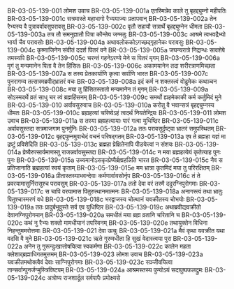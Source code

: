 BR-03-05-139-001	लोमश उवाच
BR-03-05-139-001a	एतस्मिन्नेव काले तु बृहद्द्युम्नो महीपतिः
BR-03-05-139-001c	सत्रमास्ते महाभागो रैभ्ययाज्यः प्रतापवान्
BR-03-05-139-002a	तेन रैभ्यस्य वै पुत्रावर्वावसुपरावसू
BR-03-05-139-002c	वृतौ सहायौ सत्रार्थे बृहद्द्युम्नेन धीमता
BR-03-05-139-003a	तत्र तौ समनुज्ञातौ पित्रा कौन्तेय जग्मतुः
BR-03-05-139-003c	आश्रमे त्वभवद्रैभ्यो भार्या चैव परावसोः
BR-03-05-139-004a	अथावलोककोऽगच्छद्गृहानेकः परावसुः
BR-03-05-139-004c	कृष्णाजिनेन संवीतं ददर्श पितरं वने
BR-03-05-139-005a	जघन्यरात्रे निद्रान्धः सावशेषे तमस्यपि
BR-03-05-139-005c	चरन्तं गहनेऽरण्ये मेने स पितरं मृगम्
BR-03-05-139-006a	मृगं तु मन्यमानेन पिता वै तेन हिंसितः
BR-03-05-139-006c	अकामयानेन तदा शरीरत्राणमिच्छता
BR-03-05-139-007a	स तस्य प्रेतकार्याणि कृत्वा सर्वाणि भारत
BR-03-05-139-007c	पुनरागम्य तत्सत्रमब्रवीद्भ्रातरं वचः
BR-03-05-139-008a	इदं कर्म न शक्तस्त्वं वोढुमेकः कथञ्चन
BR-03-05-139-008c	मया तु हिंसितस्तातो मन्यमानेन तं मृगम्
BR-03-05-139-009a	सोऽस्मदर्थे व्रतं साधु चर त्वं ब्रह्महिंसनम्
BR-03-05-139-009c	समर्थो ह्यहमेकाकी कर्म कर्तुमिदं मुने
BR-03-05-139-010	अर्वावसुरुवाच
BR-03-05-139-010a	करोतु वै भवान्सत्रं बृहद्द्युम्नस्य धीमतः
BR-03-05-139-010c	ब्रह्महत्यां चरिष्येऽहं त्वदर्थं नियतेन्द्रियः
BR-03-05-139-011	लोमश उवाच
BR-03-05-139-011a	स तस्या ब्रह्महत्यायाः पारं गत्वा युधिष्ठिर
BR-03-05-139-011c	अर्वावसुस्तदा सत्रमाजगाम पुनर्मुनिः
BR-03-05-139-012a	ततः परावसुर्दृष्ट्वा भ्रातरं समुपस्थितम्
BR-03-05-139-012c	बृहद्द्युम्नमुवाचेदं वचनं परिषद्गतम्
BR-03-05-139-013a	एष ते ब्रह्महा यज्ञं मा द्रष्टुं प्रविशेदिति
BR-03-05-139-013c	ब्रह्महा प्रेक्षितेनापि पीडयेत्त्वां न संशयः
BR-03-05-139-014a	प्रेष्यैरुत्सार्यमाणस्तु राजन्नर्वावसुस्तदा
BR-03-05-139-014c	न मया ब्रह्महत्येयं कृतेत्याह पुनः पुनः
BR-03-05-139-015a	उच्यमानोऽसकृत्प्रेष्यैर्ब्रह्महन्निति भारत
BR-03-05-139-015c	नैव स प्रतिजानाति ब्रह्महत्यां स्वयं कृताम्
BR-03-05-139-015e	मम भ्रात्रा कृतमिदं मया तु परिरक्षितम्
BR-03-05-139-016a	प्रीतास्तस्याभवन्देवाः कर्मणार्वावसोर्नृप
BR-03-05-139-016c	तं ते प्रवरयामासुर्निरासुश्च परावसुम्
BR-03-05-139-017a	ततो देवा वरं तस्मै ददुरग्निपुरोगमाः
BR-03-05-139-017c	स चापि वरयामास पितुरुत्थानमात्मनः
BR-03-05-139-018a	अनागस्त्वं तथा भ्रातुः पितुश्चास्मरणं वधे
BR-03-05-139-018c	भरद्वाजस्य चोत्थानं यवक्रीतस्य चोभयोः
BR-03-05-139-019a	ततः प्रादुर्बभूवुस्ते सर्व एव युधिष्ठिर
BR-03-05-139-019c	अथाब्रवीद्यवक्रीतो देवानग्निपुरोगमान्
BR-03-05-139-020a	समधीतं मया ब्रह्म व्रतानि चरितानि च
BR-03-05-139-020c	कथं नु रैभ्यः शक्तो मामधीयानं तपस्विनम्
BR-03-05-139-020e	तथायुक्तेन विधिना निहन्तुममरोत्तमाः
BR-03-05-139-021	देवा ऊचुः
BR-03-05-139-021a	मैवं कृथा यवक्रीत यथा वदसि वै मुने
BR-03-05-139-021c	ऋते गुरुमधीता हि सुखं वेदास्त्वया पुरा
BR-03-05-139-022a	अनेन तु गुरून्दुःखात्तोषयित्वा स्वकर्मणा
BR-03-05-139-022c	कालेन महता क्लेशाद्ब्रह्माधिगतमुत्तमम्
BR-03-05-139-023	लोमश उवाच
BR-03-05-139-023a	यवक्रीतमथोक्त्वैवं देवाः साग्निपुरोगमाः
BR-03-05-139-023c	सञ्जीवयित्वा तान्सर्वान्पुनर्जग्मुस्त्रिविष्टपम्
BR-03-05-139-024a	आश्रमस्तस्य पुण्योऽयं सदापुष्पफलद्रुमः
BR-03-05-139-024c	अत्रोष्य राजशार्दूल सर्वपापैः प्रमोक्ष्यसे
